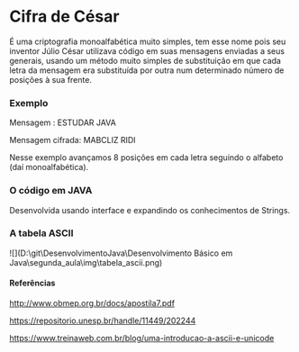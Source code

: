 # Cifra de César

É uma criptografia monoalfabética muito simples, tem esse nome pois seu inventor Júlio César utilizava código em suas mensagens enviadas a seus generais, usando um método muito simples de substituição em que cada letra da mensagem era substituída por outra num determinado número de posições à sua frente.

### Exemplo

Mensagem : ESTUDAR JAVA

Mensagem cifrada: MABCLIZ RIDI

Nesse exemplo avançamos 8 posições em cada letra seguindo o alfabeto (daí monoalfabética). 

### O código em JAVA

Desenvolvida usando interface e expandindo os conhecimentos de Strings.

### A tabela ASCII

![](D:\git\DesenvolvimentoJava\Desenvolvimento Básico em Java\segunda_aula\img\tabela_ascii.png)

#### Referências

http://www.obmep.org.br/docs/apostila7.pdf

https://repositorio.unesp.br/handle/11449/202244

https://www.treinaweb.com.br/blog/uma-introducao-a-ascii-e-unicode